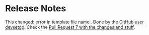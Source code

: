 # Release Notes

This changed: error in template file name.. Done by [the GitHub user devsetgo](https://github.com/devsetgo). Check the [Pull Request 7 with the changes and stuff](https://github.com/devsetgo/python-project-template/pull/7).